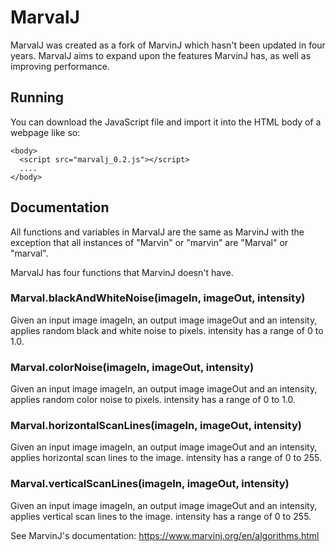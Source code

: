 # MarvalJ
MarvalJ was created as a fork of MarvinJ which hasn't been updated in four years. MarvalJ aims to expand upon the features MarvinJ has, as well as improving performance.

## Running
You can download the JavaScript file and import it into the HTML body of a webpage like so:

```
<body>
  <script src="marvalj_0.2.js"></script>
  ....
</body>

```
## Documentation
All functions and variables in MarvalJ are the same as MarvinJ with the exception that all instances of "Marvin" or "marvin" are "Marval" or "marval".

MarvalJ has four functions that MarvinJ doesn't have.

### Marval.blackAndWhiteNoise(imageIn, imageOut, intensity)	
Given an input image imageIn, an output image imageOut and an intensity, applies random black and white noise to pixels. intensity has a range of 0 to 1.0.

### Marval.colorNoise(imageIn, imageOut, intensity)	
Given an input image imageIn, an output image imageOut and an intensity, applies random color noise to pixels. intensity has a range of 0 to 1.0.

### Marval.horizontalScanLines(imageIn, imageOut, intensity)
Given an input image imageIn, an output image imageOut and an intensity, applies horizontal scan lines to the image. intensity has a range of 0 to 255.

### Marval.verticalScanLines(imageIn, imageOut, intensity)
Given an input image imageIn, an output image imageOut and an intensity, applies vertical scan lines to the image. intensity has a range of 0 to 255.

See MarvinJ's documentation:
https://www.marvinj.org/en/algorithms.html
